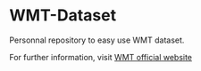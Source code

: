# WMT-Dataset
Personnal repository to easy use WMT dataset. 

For further information, visit [WMT official website](http://www.statmt.org/wmt14/index.html)
